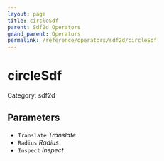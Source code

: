 ```yaml
---
layout: page
title: circleSdf
parent: Sdf2d Operators
grand_parent: Operators
permalink: /reference/operators/sdf2d/circleSdf
---
```


# circleSdf

Category: sdf2d



## Parameters

* `Translate` *Translate*
* `Radius` *Radius*
* `Inspect` *Inspect*
